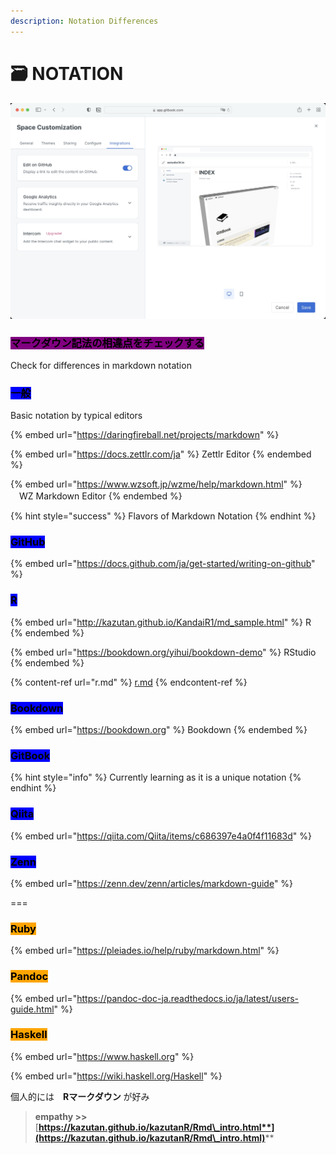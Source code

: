 ```yaml
---
description: Notation Differences
---
```


# 🗃 NOTATION

![Edit on GitHub](<.gitbook/assets/editongithub (1).jpg>)

### <mark style="background-color:purple;">マークダウン記法の相違点をチェックする</mark>

Check for differences in markdown notation

### <mark style="background-color:blue;">一般</mark>

Basic notation by typical editors

{% embed url="https://daringfireball.net/projects/markdown" %}

{% embed url="https://docs.zettlr.com/ja" %}
Zettlr Editor
{% endembed %}

{% embed url="https://www.wzsoft.jp/wzme/help/markdown.html" %}
　WZ Markdown Editor
{% endembed %}



{% hint style="success" %}
Flavors of Markdown Notation
{% endhint %}

### <mark style="background-color:blue;">GitHub</mark>

{% embed url="https://docs.github.com/ja/get-started/writing-on-github" %}

### <mark style="background-color:blue;">R</mark>

{% embed url="http://kazutan.github.io/KandaiR1/md_sample.html" %}
R
{% endembed %}

{% embed url="https://bookdown.org/yihui/bookdown-demo" %}
RStudio
{% endembed %}

{% content-ref url="r.md" %}
[r.md](r.md)
{% endcontent-ref %}

### <mark style="background-color:blue;">Bookdown</mark>

{% embed url="https://bookdown.org" %}
Bookdown
{% endembed %}

### <mark style="background-color:blue;">GitBook</mark>

{% hint style="info" %}
Currently learning as it is a unique notation
{% endhint %}



### <mark style="background-color:blue;">Qiita</mark>

{% embed url="https://qiita.com/Qiita/items/c686397e4a0f4f11683d" %}



### <mark style="background-color:blue;">Zenn</mark>

{% embed url="https://zenn.dev/zenn/articles/markdown-guide" %}

\===



### <mark style="background-color:orange;">Ruby</mark>

{% embed url="https://pleiades.io/help/ruby/markdown.html" %}



### <mark style="background-color:orange;">Pandoc</mark>

{% embed url="https://pandoc-doc-ja.readthedocs.io/ja/latest/users-guide.html" %}

### <mark style="background-color:orange;">**Haskell**</mark>

{% embed url="https://www.haskell.org" %}

{% embed url="https://wiki.haskell.org/Haskell" %}







個人的には　**Rマークダウン** が好み

> **empathy >>** [**https://kazutan.github.io/kazutanR/Rmd\_intro.html**](https://kazutan.github.io/kazutanR/Rmd\_intro.html)****
